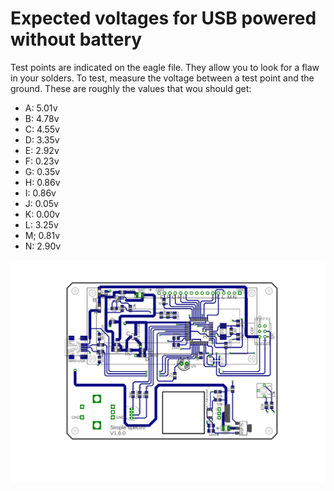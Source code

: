 # Expected voltages for USB powered without battery

Test points are indicated on the eagle file. They allow you to look for a flaw in your solders. To test, measure the voltage between a test point and the ground. These are roughly the values that wou should get:

- A: 5.01v
- B: 4.78v
- C: 4.55v
- D: 3.35v
- E: 2.92v
- F: 0.23v
- G: 0.35v
- H: 0.86v
- I: 0.86v
- J: 0.05v
- K: 0.00v
- L: 3.25v
- M; 0.81v
- N: 2.90v

<img src="simple-spectro.svg">
